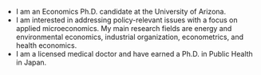 - I am an Economics Ph.D. candidate at the University of Arizona.
- I am interested in addressing policy-relevant issues with a focus on applied microeconomics. My main research fields are energy and environmental economics, industrial organization, econometrics, and health economics.
- I am a licensed medical doctor and have earned a Ph.D. in Public Health in Japan.
